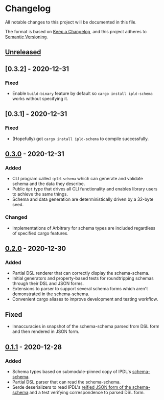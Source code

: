 # Changelog
All notable changes to this project will be documented in this file.

The format is based on [Keep a Changelog](https://keepachangelog.com/en/1.0.0/),
and this project adheres to [Semantic Versioning](https://semver.org/spec/v2.0.0.html).

## [Unreleased]

## [0.3.2] - 2020-12-31
### Fixed
- Enable `build-binary` feature by default so `cargo install ipld-schema` works without specifying it.

## [0.3.1] - 2020-12-31
### Fixed
- (Hopefully) got `cargo install ipld-schema` to compile successfully.

## [0.3.0] - 2020-12-31
### Added
- CLI program called `ipld-schema` which can generate and validate schema and the data they describe.
- Public `Opt` type that drives all CLI functionality and enables library users to achieve the same things.
- Schema and data generation are deterministically driven by a 32-byte seed.

### Changed
- Implementations of Arbitrary for schema types are included regardless of specified cargo features.

## [0.2.0] - 2020-12-30
### Added
- Partial DSL renderer that can correctly display the schema-schema.
- Initial generators and property-based tests for roundtripping schemas through their DSL and JSON forms.
- Extensions to parser to support several schema forms which aren't demonstrated in the schema-schema.
- Convenient cargo aliases to improve development and testing workflow.

## Fixed
- Innaccuracies in snapshot of the schema-schema parsed from DSL form and then rendered in JSON form.

## [0.1.1] - 2020-12-28
### Added
- Schema types based on submodule-pinned copy of IPDL's [schema-schema](./specs/schemas/schema-schema.ipldsch).
- Partial DSL parser that can read the schema-schema.
- Serde deserializers to read IPDL's [reified JSON form of the schema-schema](./specs/schemas/schema-schema.ipldsch.json) and a test verifying correspondence to parsed DSL form.

[Unreleased]: https://github.com/mx00s/ipld-schema/compare/0.3.2...HEAD
[0.3.0]: https://github.com/mx00s/ipld-schema/compare/0.3.1...0.3.2
[0.3.0]: https://github.com/mx00s/ipld-schema/compare/0.3.0...0.3.1
[0.3.0]: https://github.com/mx00s/ipld-schema/compare/0.2.0...0.3.0
[0.2.0]: https://github.com/mx00s/ipld-schema/compare/0.1.1...0.2.0
[0.1.1]: https://github.com/mx00s/ipld-schema/compare/b47846afc50ff594ed144197de35c81142b595bd...0.1.1
